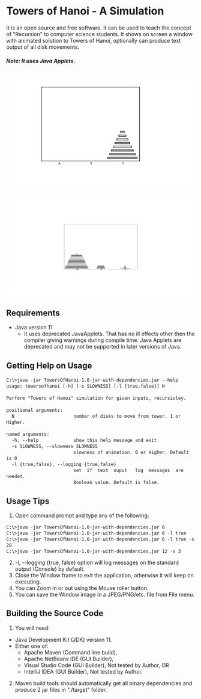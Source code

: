 # Towers of Hanoi - A Simulation
It is an open source and free software. It can be used to teach the concept of "Recursion" to computer science students.
It shows on screen a window with animated solution to Towers of Hanoi, optionally can produce text output of all disk movements.

##### Note: It uses Java Applets.

![Screen capture 1 of Output from Towers of Hanoi](https://github.com/hammadrauf/TowersOfHanoi/blob/main/binary-download/ScreenShot.png)

![Screen capture 2 of Output from Towers of Hanoi](https://github.com/hammadrauf/TowersOfHanoi/blob/main/binary-download/ScreenShot2.png)

## Requirements
- Java version 11
  - It uses deprecated JavaApplets. That has no ill effects other then the compiler giving warnings during compile time. Java Applets are deprecated and may not be supported in later versions of Java.

## Getting Help on Usage
    C:\>java -jar TowersOfHanoi-1.0-jar-with-dependencies.jar --help
    usage: towersofhanoi [-h] [-s SLOWNESS] [-l {true,false}] N
    
    Perform "Towers of Hanoi" simulation for given inputs, recursivley.
    
    positional arguments:
      N                      number of disks to move from tower. 1 or Higher.
    
    named arguments:
      -h, --help             show this help message and exit
      -s SLOWNESS, --slowness SLOWNESS
                             slowness of animation. 0 or Higher. Default is 0
      -l {true,false}, --logging {true,false}
                             set  if  text  ouput   log  messages  are  needed.
                             Boolean value. Default is false.
				
## Usage Tips
1. Open command prompt and type any of the following:
```
C:\>java -jar TowersOfHanoi-1.0-jar-with-dependencies.jar 6 
C:\>java -jar TowersOfHanoi-1.0-jar-with-dependencies.jar 6 -l true
C:\>java -jar TowersOfHanoi-1.0-jar-with-dependencies.jar 6 -l true -s 20
C:\>java -jar TowersOfHanoi-1.0-jar-with-dependencies.jar 12 -s 3
```	
2. -l, --logging {true, false} option will log messages on the standard output (Console) by default.
3. Close the Window frame to exit the application, otherwise it will keep on executing.
4. You can Zoom in or out using the Mouse roller button.
5. You can save the Window image in a JPEG/PNG/etc. file from File menu.

## Building the Source Code
1. You will need:
  - Java Development Kit (JDK) version 11.
  - Either one of:
    - Apache Maven (Command line build), 
    - Apache NetBeans IDE (GUI Builder), 
    - Visual Studio Code (GUI Builder), Not tested by Author, OR
    - IntelliJ IDEA (GUI Builder), Not tested by Author.
2. Maven build tools should automatically get all binary dependencies and produce 2 jar files in "./target" folder.
